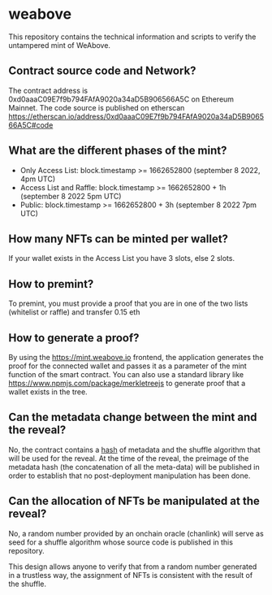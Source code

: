 # weabove
This repository contains the technical information and scripts to verify the untampered mint of WeAbove.

## Contract source code and Network?
The contract address is 0xd0aaaC09E7f9b794FAfA9020a34aD5B906566A5C on Ethereum Mainnet. The code source is published on etherscan https://etherscan.io/address/0xd0aaaC09E7f9b794FAfA9020a34aD5B906566A5C#code

## What are the different phases of the mint?
- Only Access List:  block.timestamp >= 1662652800 (september 8 2022, 4pm UTC) 
- Access List and Raffle: block.timestamp >= 1662652800 + 1h (september 8 2022 5pm UTC)
- Public: block.timestamp >= 1662652800 + 3h (september 8 2022 7pm UTC)

## How many NFTs can be minted per wallet?
If your wallet exists in the Access List you have 3 slots, else 2 slots.

## How to premint?
To premint, you must provide a proof that you are in one of the two lists (whitelist or raffle) and transfer 0.15 eth

## How to generate a proof?
By using the https://mint.weabove.io frontend, the application generates the proof for the connected wallet and passes it as a parameter of the mint function of the smart contract. 
You can also use a standard library like https://www.npmjs.com/package/merkletreejs to generate proof that a wallet exists in the tree.

## Can the metadata change between the mint and the reveal?
No, the contract contains a [hash](https://etherscan.io/address/0xd0aaaC09E7f9b794FAfA9020a34aD5B906566A5C#readContract#F8) of metadata and the shuffle algorithm that will be used for the reveal. 
At the time of the reveal, the preimage of the metadata hash (the concatenation of all the meta-data) will be published in order to establish that no post-deployment manipulation has been done.

## Can the allocation of NFTs be manipulated at the reveal?
No, a random number provided by an onchain oracle (chanlink) will serve as seed for a shuffle algorithm whose source code is published in this repository.

This design allows anyone to verify that from a random number generated in a trustless way, the assignment of NFTs is consistent with the result of the shuffle.
